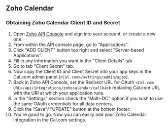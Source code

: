 ## Zoho Calendar

### Obtaining Zoho Calendar Client ID and Secret

1. Open [Zoho API Console](https://api-console.zoho.com/) and sign into your account, or create a new one.
2. From within the API console page, go to "Applications".
3. Click "ADD CLIENT" button top right and select "Server-based Applications".
4. Fill in any information you want in the "Client Details" tab
5. Go to tab "Client Secret" tab.
6. Now copy the Client ID and Client Secret into your app keys in the Cal.com admin panel (`<Cal.com>/settings/admin/apps`).
7. Back in Zoho API Console, set the Redirect URL for OAuth `<Cal.com URL>/api/integrations/zohocalendar/callback` replacing Cal.com URL with the URI at which your application runs.
8. In the "Settings" section check the "Multi-DC" option if you wish to use the same OAuth credentials for all data centers.
9. Click the "Save"/ "UPDATE" button at the bottom footer.
10. You're good to go. Now you can easily add your Zoho Calendar integration in the Cal.com settings.

